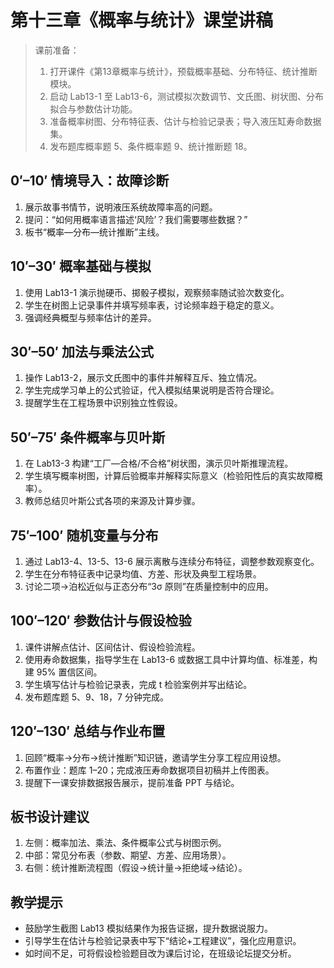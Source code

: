 # 第十三章《概率与统计》课堂讲稿

> 课前准备：
> 1. 打开课件《第13章概率与统计》，预载概率基础、分布特征、统计推断模块。
> 2. 启动 Lab13-1 至 Lab13-6，测试模拟次数调节、文氏图、树状图、分布拟合与参数估计功能。
> 3. 准备概率树图、分布特征表、估计与检验记录表；导入液压缸寿命数据集。
> 4. 发布题库概率题 5、条件概率题 9、统计推断题 18。

## 0′–10′ 情境导入：故障诊断
1. 展示故事书情节，说明液压系统故障率高的问题。
2. 提问：“如何用概率语言描述‘风险’？我们需要哪些数据？”
3. 板书“概率—分布—统计推断”主线。

## 10′–30′ 概率基础与模拟
1. 使用 Lab13-1 演示抛硬币、掷骰子模拟，观察频率随试验次数变化。
2. 学生在树图上记录事件并填写频率表，讨论频率趋于稳定的意义。
3. 强调经典概型与频率估计的差异。

## 30′–50′ 加法与乘法公式
1. 操作 Lab13-2，展示文氏图中的事件并解释互斥、独立情况。
2. 学生完成学习单上的公式验证，代入模拟结果说明是否符合理论。
3. 提醒学生在工程场景中识别独立性假设。

## 50′–75′ 条件概率与贝叶斯
1. 在 Lab13-3 构建“工厂—合格/不合格”树状图，演示贝叶斯推理流程。
2. 学生填写概率树图，计算后验概率并解释实际意义（检验阳性后的真实故障概率）。
3. 教师总结贝叶斯公式各项的来源及计算步骤。

## 75′–100′ 随机变量与分布
1. 通过 Lab13-4、13-5、13-6 展示离散与连续分布特征，调整参数观察变化。
2. 学生在分布特征表中记录均值、方差、形状及典型工程场景。
3. 讨论二项→泊松近似与正态分布“3σ 原则”在质量控制中的应用。

## 100′–120′ 参数估计与假设检验
1. 课件讲解点估计、区间估计、假设检验流程。
2. 使用寿命数据集，指导学生在 Lab13-6 或数据工具中计算均值、标准差，构建 95% 置信区间。
3. 学生填写估计与检验记录表，完成 t 检验案例并写出结论。
4. 发布题库题 5、9、18，7 分钟完成。

## 120′–130′ 总结与作业布置
1. 回顾“概率→分布→统计推断”知识链，邀请学生分享工程应用设想。
2. 布置作业：题库 1–20；完成液压寿命数据项目初稿并上传图表。
3. 提醒下一课安排数据报告展示，提前准备 PPT 与结论。

## 板书设计建议
1. 左侧：概率加法、乘法、条件概率公式与树图示例。
2. 中部：常见分布表（参数、期望、方差、应用场景）。
3. 右侧：统计推断流程图（假设→统计量→拒绝域→结论）。

## 教学提示
- 鼓励学生截图 Lab13 模拟结果作为报告证据，提升数据说服力。
- 引导学生在估计与检验记录表中写下“结论+工程建议”，强化应用意识。
- 如时间不足，可将假设检验题目改为课后讨论，在班级论坛提交分析。
